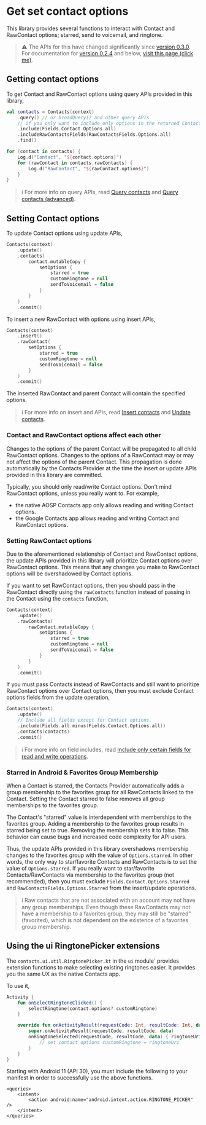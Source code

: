 # Get set contact options

This library provides several functions to interact with Contact and RawContact options; starred,
send to voicemail, and ringtone.

> ⚠️ The APIs for this have changed significantly since [version 0.3.0](https://github.com/vestrel00/contacts-android/discussions/218).
> For documentation for [version 0.2.4](https://github.com/vestrel00/contacts-android/releases/tag/0.2.4)
> and below, [visit this page (click me)](https://github.com/vestrel00/contacts-android/blob/0.2.4/docs/other/get-set-clear-contact-raw-contact-options.md).

## Getting contact options

To get Contact and RawContact options using query APIs provided in this library,

```kotlin
val contacts = Contacts(context)
    .query() // or broadQuery() and other query APIs
    // if you only want to include only options in the returned Contacts and RawContacts
    .include(Fields.Contact.Options.all)
    .includeRawContactsFields(RawContactsFields.Options.all)
    .find()

for (contact in contacts) {
    Log.d("Contact", "${contact.options}")
    for (rawContact in contacts.rawContacts) {
        Log.d("RawContact", "${rawContact.options}")
    }
}
```

> ℹ️ For more info on query APIs, read [Query contacts](./../basics/query-contacts.md) and
> [Query contacts (advanced)](./../basics/query-contacts-advanced.md).

## Setting Contact options

To update Contact options using update APIs,

```kotlin
Contacts(context)
    .update()
    .contacts(
        contact.mutableCopy {
            setOptions {
                starred = true
                customRingtone = null
                sendToVoicemail = false
            }
        }
    )
    .commit()
```

To insert a new RawContact with options using insert APIs,

```kotlin
Contacts(context)
    .insert()
    .rawContact(
        setOptions {
            starred = true
            customRingtone = null
            sendToVoicemail = false
        }
    )
    .commit()
```

The inserted RawContact and parent Contact will contain the specified options.

> ℹ️ For more info on insert and APIs, read [Insert contacts](./../basics/insert-contacts.md) and
> [Update contacts](./../basics/update-contacts.md).

### Contact and RawContact options affect each other

Changes to the options of the parent Contact will be propagated to all child RawContact options.
Changes to the options of a RawContact may or may not affect the options of the parent Contact. This
propagation is done automatically by the Contacts Provider at the time the insert or update APIs
provided in this library are committed.

Typically, you should only read/write Contact options. Don't mind RawContact options, unless you
really want to. For example,

- the native AOSP Contacts app only allows reading and writing Contact options.
- the Google Contacts app allows reading and writing Contact and RawContact options.

### Setting RawContact options

Due to the aforementioned relationship of Contact and RawContact options, the update APIs provided
in this library will prioritize Contact options over RawContact options. This means that any changes
you make to RawContact options will be overshadowed by Contact options.

If you want to set RawContact options, then you should pass in the RawContact directly using the
`rawContacts` function instead of passing in the Contact using the `contacts` function,

```kotlin
Contacts(context)
    .update()
    .rawContacts(
        rawContact.mutableCopy {
            setOptions {
                starred = true
                customRingtone = null
                sendToVoicemail = false
            }
        }
    )
    .commit()
```

If you must pass Contacts instead of RawContacts and still want to prioritize RawContact options
over Contact options, then you must exclude Contact options fields from the update operation,

```kotlin
Contacts(context)
    .update()
    // Include all fields except for Contact options.
    .include(Fields.all.minus(Fields.Contact.Options.all))
    .contacts(contacts)
    .commit()
```

> ℹ️ For more info on field includes, read
> [Include only certain fields for read and write operations](./../basics/include-only-desired-data.md).

### Starred in Android & Favorites Group Membership

When a Contact is starred, the Contacts Provider automatically adds a group membership to the
favorites group for all RawContacts linked to the Contact. Setting the Contact starred to false
removes all group memberships to the favorites group.

The Contact's "starred" value is interdependent with memberships to the favorites group. Adding a
membership to the favorites group results in starred being set to true. Removing the membership sets
it to false. This behavior can cause bugs and increased code complexity for API users. 

Thus, the update APIs provided in this library overshadows membership changes to the favorites group
with the value of `Options.starred`. In other words, the only way to star/favorite Contacts and
RawContacts is to set the value of `Options.starred`. If you really want to star/favorite
Contacts/RawContacts via membership to the favorites group (not recommended), then you must exclude 
`Fields.Contact.Options.Starred` and `RawContactsFields.Options.Starred` from the insert/update
operations.

> ℹ️ Raw contacts that are not associated with an account may not have any group memberships. Even
> though these RawContacts may not have a membership to a favorites group, they may still be
> "starred" (favorited), which is not dependent on the existence of a favorites group membership.

## Using the ui RingtonePicker extensions

The `contacts.ui.util.RingtonePicker.kt` in the `ui` module` provides extension functions to make
selecting existing ringtones easier. It provides you the same UX as the native Contacts app.

To use it,

```kotlin
Activity {
    fun onSelectRingtoneClicked() {
        selectRingtone(contact.options?.customRingtone)
    }

    override fun onActivityResult(requestCode: Int, resultCode: Int, data: Intent?) {
        super.onActivityResult(requestCode, resultCode, data)
        onRingtoneSelected(requestCode, resultCode, data) { ringtoneUri ->
            // set contact options customRingtone = ringtoneUri
        }
    }
}
```

Starting with Android 11 (API 30), you must include the following to your manifest in order to
successfully use the above functions.

```
<queries>
    <intent>
        <action android:name="android.intent.action.RINGTONE_PICKER" />
    </intent>
</queries>
```
